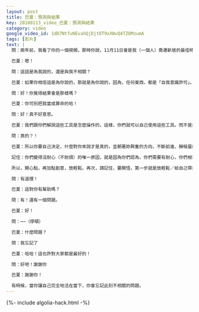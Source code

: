 ```yaml
---
layout: post
title: 巴夏：預測與結果
key: 20180113_video_巴夏：預測與結果
category: video
google_video_id: 1dD7NtfuNEvahQjDjtDT9xXWvQ4TZOMzumA
tags: [影片]
text: |
  問：兩年前，我看了你的一個視頻，那時你說，11月11日會是我（一個人）喬遷新居的最佳時間

  巴夏：嗯！

  問：這話是為我說的，還是與我不相關？

  巴夏：如果你相信這是為你說的，那就是為你說的，因為，任何東西，都是「自我意識許可」。如果你沒被它吸引，那它對你就沒效。

  問：好！你覺得結果會是那樣嗎？

  巴夏：你可別把我當成算命的哈！

  問：好！真不好意思。

  巴夏：我們跟你們解說這些工具是怎麼操作的，這樣，你們就可以自己使用這些工具。而不是來找我，或是找其他人，問：「接下來會發生什麼樣的事？」通常，當你被告知將來會發生的事情後，反而讓這些事情，不會發生。因為你現在有了新的信息，而這，就已經改變了預測的結果。

  問：真的？！

  巴夏：所以你要自己決定，什麼對你來說才是真的，並朝著妳興奮的方向，不斷前進，靜候靈感，接受啟示，看看發生什麼情況，時機到了，你就會明白，最佳時機是何時（搬家），別不耐煩，事情會在該發生時發生。

  記住：你們變得沒耐心（不耐煩）的唯一原因，就是因為你們認為，你們需要有耐心，你們根本不需要耐心。如果你活在當下，做著你愛做的事，那你就不需要耐心。因為你玩得如此開心，根本不在意接下來發生什麼事，於是，你就不需要耐心，你也不可能變得沒耐心（不耐煩），就這麼簡單。

  所以，開心點，再加點創意，放輕鬆。再次，請記住，要開悟，第一步就是放輕鬆／給自己帶來光（light：光，輕），明白不？

  問：有道理！

  巴夏：這對你有幫助嗎？

  問：有！還有一個問題。

  巴夏：好！

  問：⋯⋯（停頓）

  巴夏：什麼問題？

  問：我忘記了

  巴夏：哈哈！這也許對大家都是最好的！

  問：好吧！謝謝你

  巴夏：謝謝你！

  有時候，當你讓自己完全地活在當下，你會忘記此刻不相關的問題。
---
```


{%- include algolia-hack.html -%}
